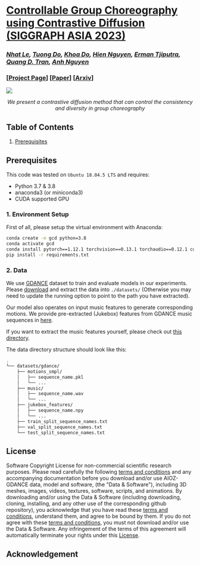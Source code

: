 

# [Controllable Group Choreography using Contrastive Diffusion (SIGGRAPH ASIA 2023)](https://openaccess.thecvf.com/content/CVPR2023/papers/Le_Music-Driven_Group_Choreography_CVPR_2023_paper.pdf)
### *[Nhat Le](https://minhnhatvt.github.io/), [Tuong Do](https://scholar.google.com/citations?user=qCcSKkMAAAAJ&hl=en), [Khoa Do](https://aioz-ai.github.io/GCD/), [Hien Nguyen](https://aioz-ai.github.io/GCD/), [Erman Tjiputra](https://sg.linkedin.com/in/erman-tjiputra), [Quang D. Tran](https://scholar.google.com/citations?user=DbAThEgAAAAJ&hl=en), [Anh Nguyen](https://cgi.csc.liv.ac.uk/~anguyen/)*
### [[Project Page](https://aioz-ai.github.io/GCD/)] [[Paper](https://dl.acm.org/doi/abs/10.1145/3618356)] [[Arxiv](https://arxiv.org/abs/2310.18986)]



![](https://aioz-ai.github.io/GCD/static/figures/Intro.png)*<center>  We present a contrastive diffusion method that can control the consistency and diversity in group choreography </center>*


## Table of Contents
1. [Prerequisites](#prerequisites)


## Prerequisites

This code was tested on `Ubuntu 18.04.5 LTS` and requires:

* Python 3.7 & 3.8
* anaconda3 (or miniconda3)
* CUDA supported GPU 

### 1. Environment Setup
First of all, please setup the virtual environment with Anaconda:
```bash
conda create -n gcd python=3.8
conda activate gcd
conda install pytorch==1.12.1 torchvision==0.13.1 torchaudio==0.12.1 cudatoolkit=11.3 -c pytorch
pip install -r requirements.txt
```

<!-- ### Body Model

Our code relies on [SMPL](https://smpl.is.tue.mpg.de/) as the body model. You can download our processed version from [here](). -->

### 2. Data

We use [GDANCE](https://github.com/aioz-ai/AIOZ-GDANCE) dataset to train and evaluate models in our experiments. Please [download](https://vision.aioz.io/f/430eb9d90552480e8b4e/?dl=1) and extract the data into `./datasets/` (Otherwise you may need to update the running option to point to the path you have extracted).

Our model also operates on input music features to generate corresponding motions. We provide pre-extracted (Jukebox) features from GDANCE music sequences in [here](). 

If you want to extract the music features yourself, please check out [this directory]().

The data directory structure should look like this:
```bash
.
└── datasets/gdance/
    ├── motions_smpl/
    │   ├── sequence_name.pkl
    │   └── ...
    ├── music/
    │   ├── sequence_name.wav
    │   └── ...
    ├── jukebox_features/
    │   ├── sequence_name.npy
    │   └── ...
    ├── train_split_sequence_names.txt
    ├── val_split_sequence_names.txt
    └── test_split_sequence_names.txt
```





<!-- ## Citation
```
@inproceedings{aiozGdance,
    author    = {Le, Nhat and Pham, Thang and Do, Tuong and Tjiputra, Erman and Tran, Quang D. and Nguyen, Anh},
    title     = {Music-Driven Group Choreography},
    journal   = {CVPR},
    year      = {2023},
}		
``` -->

## License
Software Copyright License for non-commercial scientific research purposes.
Please read carefully the following [terms and conditions](LICENSE) and any accompanying
documentation before you download and/or use AIOZ-GDANCE data, model and
software, (the "Data & Software"), including 3D meshes, images, videos,
textures, software, scripts, and animations. By downloading and/or using the
Data & Software (including downloading, cloning, installing, and any other use
of the corresponding github repository), you acknowledge that you have read
these [terms and conditions](LICENSE), understand them, and agree to be bound by them. If
you do not agree with these [terms and conditions](LICENSE), you must not download and/or
use the Data & Software. Any infringement of the terms of this agreement will
automatically terminate your rights under this [License](LICENSE).


## Acknowledgement


